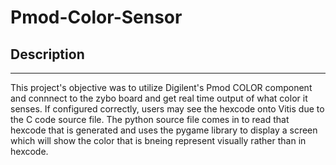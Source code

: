 # Pmod-Color-Sensor
## Description
---
This project's objective was to utilize Digilent's Pmod COLOR component 
and connnect to the zybo board and get real time output of what color it 
senses. 
If configured correctly, users may see the hexcode onto Vitis due to the 
C code source file. The python source file comes in to read that hexcode 
that is generated and uses the pygame library to display a screen which 
will show the color that is bneing represent visually rather than in 
hexcode.
